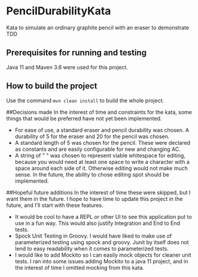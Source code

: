 # PencilDurabilityKata
Kata to simulate an ordinary graphite pencil with an eraser to demonstrate TDD

## Prerequisites for running and testing
Java 11 and Maven 3.6 were used for this project.

## How to build the project
Use the command `mvn clean install` to build the whole project.

##Decisions made
In the interest of time and constraints for the kata, some things that would be preferred have not yet been implemented.

* For ease of use, a standard eraser and pencil durability was chosen. A durability of 5 for the eraser and 20 for the pencil was chosen.
* A standard length of 5 was chosen for the pencil. These were declared as constants and are easily configurable for new and changing AC.
* A string of "   " was chosen to represent viable whitespace for editing, because you would need at least one space to write a character with a space around each side of it. Otherwise editing would not make much sense. In the future, the ability to chose editing spot should be implemented.

##Hopeful future additions
In the interest of time these were skipped, but I want them in the future. I hope to have time to update this project in the future, and I'll start with these features.
* It would be cool to have a REPL or other UI to see this application put to use in a fun way. This would also justify Integration and End to End tests.
* Spock Unit Testing in Groovy. I would have liked to make use of parameterized testing using spock and groovy. Junit by itself does not lend to easy readability when it comes to parameterized tests.
* I would like to add Mockito so I can easily mock objects for cleaner unit tests. I ran into some issues adding Mockito to a java 11 project, and in the interest of time I omitted mocking from this kata.
